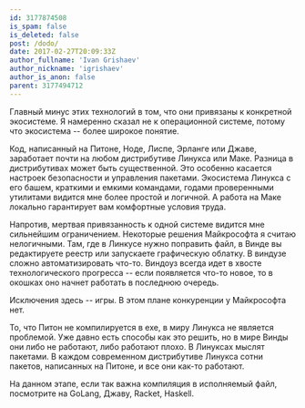 ```yaml
---
id: 3177874508
is_spam: false
is_deleted: false
post: /dodo/
date: 2017-02-27T20:09:33Z
author_fullname: 'Ivan Grishaev'
author_nickname: 'igrishaev'
author_is_anon: false
parent: 3177494712
---
```


<p>Главный минус этих технологий в том, что они привязаны к конкретной экосистеме. Я намеренно сказал не к операционной системе, потому что экосистема -- более широкое понятие.</p><p>Код, написанный на Питоне, Ноде, Лиспе, Эрланге или Джаве, заработает почти на любом дистрибутиве Линукса или Маке. Разница в дистрибутивах может быть существенной. Это особенно касается настроек безопасности и управления пакетами. Экосистема Линукса с его башем, краткими и емкими командами, годами проверенными утилитами видится мне более простой и логичной. А работа на Маке локально гарантирует вам комфортные условия труда.</p><p>Напротив, мертвая привязанность к одной системе видится мне сильнейшим ограничением. Некоторые решения Майкрософта я считаю нелогичными. Там, где в Линкусе нужно поправить файл, в Винде вы редактируете реестр или запускаете графическую облатку. В виндузе сложно автоматизировать что-то. Виндоуз всегда идет в хвосте технологического прогресса -- если появляется что-то новое, то в окошках оно начнет работать в последнюю очередь.</p><p>Исключения здесь -- игры. В этом плане конкуренции у Майкрософта нет.</p><p>То, что Питон не компилируется в exe, в миру Линукса не является проблемой. Уже давно есть способы как это решить, но в мире Винды они либо не работают, либо работают плохо. В Линуксах мыслят пакетами. В каждом современном дистрибутиве Линукса сотни пакетов, написанных на Питоне, и все они как-то работают.</p><p>На данном этапе, если так важна компиляция в исполняемый файл, посмотрите на GoLang, Джаву, Racket, Haskell.</p>
